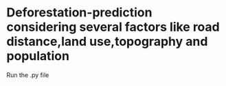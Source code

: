 # Deforestation-prediction considering several factors like road distance,land use,topography and population
Run the .py file
